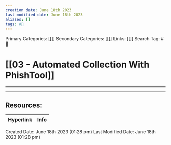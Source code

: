 ```yaml
---
creation date: June 18th 2023
last modified date: June 18th 2023
aliases: []
tags: #📖
---
```


Primary Categories: [[]] 
Secondary Categories: [[]] 
Links: [[]] 
Search Tag: #📖  

# [[03 - Automated Collection With PhishTool]]  
---




___

## Resources:

| Hyperlink | Info |
| --------- | ---- |


Created Date: June 18th 2023 (01:28 pm) 
Last Modified Date: June 18th 2023 (01:28 pm)
